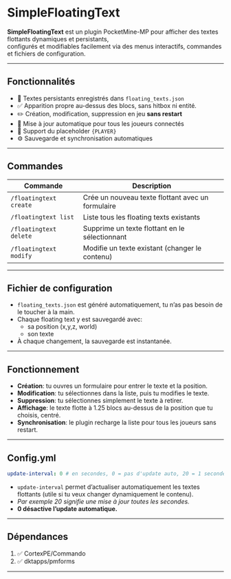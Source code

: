 # SimpleFloatingText

**SimpleFloatingText** est un plugin PocketMine-MP pour afficher des textes flottants dynamiques et persistants,  
configurés et modifiables facilement via des menus interactifs, commandes et fichiers de configuration.

---

## Fonctionnalités

- 📄 Textes persistants enregistrés dans `floating_texts.json`
- ✅ Apparition propre au-dessus des blocs, sans hitbox ni entité.
- ✏️ Création, modification, suppression en jeu **sans restart**
- 🔄 Mise à jour automatique pour tous les joueurs connectés
- 📝 Support du placeholder `{PLAYER}`
- ⚙️ Sauvegarde et synchronisation automatiques

---

## Commandes

| Commande               | Description                                       |
|------------------------|---------------------------------------------------|
| `/floatingtext create` | Crée un nouveau texte flottant avec un formulaire |
| `/floatingtext list`   | Liste tous les floating texts existants           |
| `/floatingtext delete` | Supprime un texte flottant en le sélectionnant    |
| `/floatingtext modify` | Modifie un texte existant (changer le contenu)    |

---

## Fichier de configuration

- `floating_texts.json` est généré automatiquement, tu n’as pas besoin de le toucher à la main.
- Chaque floating text y est sauvegardé avec:
    - sa position (x,y,z, world)
    - son texte
- À chaque changement, la sauvegarde est instantanée.

---

## Fonctionnement

- **Création**: tu ouvres un formulaire pour entrer le texte et la position.
- **Modification**: tu sélectionnes dans la liste, puis tu modifies le texte.
- **Suppression**: tu sélectionnes simplement le texte à retirer.
- **Affichage**: le texte flotte à 1.25 blocs au-dessus de la position que tu choisis, centré.
- **Synchronisation**: le plugin recharge la liste pour tous les joueurs sans restart.

---

## Config.yml

```yaml
update-interval: 0 # en secondes, 0 = pas d'update auto, 20 = 1 seconde
```

- `update-interval` permet d’actualiser automatiquement les textes flottants (utile si tu veux changer dynamiquement le contenu).  
- _Par exemple 20 signifie une mise à jour toutes les secondes._
- **0 désactive l’update automatique.**

---

## Dépendances

1. ✅ CortexPE/Commando  
2. ✅ dktapps/pmforms

---
